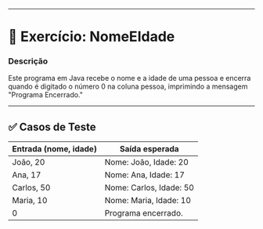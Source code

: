 
---

# 🧮 Exercício: NomeEIdade

### Descrição
Este programa em Java recebe o nome e a idade de uma pessoa e encerra quando é digitado 
o número 0 na coluna pessoa, imprimindo a mensagem "Programa Encerrado."

---

## ✅ Casos de Teste

| Entrada (nome, idade) | Saída esperada          |
| --------------------- | ----------------------- |
| João, 20              | Nome: João, Idade: 20   |
| Ana, 17               | Nome: Ana, Idade: 17    |
| Carlos, 50            | Nome: Carlos, Idade: 50 |
| Maria, 10             | Nome: Maria, Idade: 10  |
| 0                     | Programa encerrado.     |

